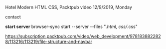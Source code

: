 Hotel Modern HTML CSS, Packtpub video
12/9/2019, Monday

contact

**start server**
browser-sync start --server --files "*.html, css/*.css"

https://subscription.packtpub.com/video/web_development/9781838822828/113216/113219/file-structure-and-navbar
